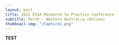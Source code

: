 ```yaml
---
layout: post
title: 2021 ESSA Research to Practice Conference
subtitle: Perth - Western Australia (Online)
thumbnail-img: "/Capture1.png"
---
```


**TEST**
